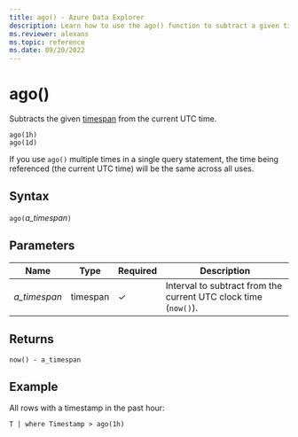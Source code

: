 ```yaml
---
title: ago() - Azure Data Explorer
description: Learn how to use the ago() function to subtract a given timespan from the current UTC clock time.
ms.reviewer: alexans
ms.topic: reference
ms.date: 09/20/2022
---
```

# ago()

Subtracts the given [timespan](scalar-data-types/timespan.md) from the current UTC time.

```kusto
ago(1h)
ago(1d)
```

If you use `ago()` multiple times in a single query statement, the time
being referenced (the current UTC time) will be the same across all uses.

## Syntax

`ago(`*a_timespan*`)`

## Parameters

| Name | Type | Required | Description |
| -- | -- | -- | -- |
| *a_timespan* | timespan | &check; | Interval to subtract from the current UTC clock time (`now()`). |

## Returns

`now() - a_timespan`

## Example

All rows with a timestamp in the past hour:

```kusto
T | where Timestamp > ago(1h)
```
